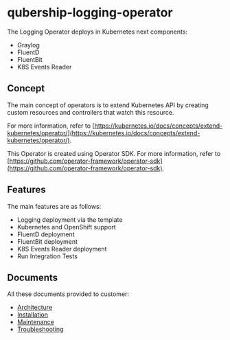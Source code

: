 # qubership-logging-operator

The Logging Operator deploys in Kubernetes next components:

* Graylog
* FluentD
* FluentBit
* K8S Events Reader

## Concept

The main concept of operators is to extend Kubernetes API by creating custom resources
and controllers that watch this resource.

For more information, refer to
[https://kubernetes.io/docs/concepts/extend-kubernetes/operator/](https://kubernetes.io/docs/concepts/extend-kubernetes/operator/).

This Operator is created using Operator SDK. For more information, refer to
[https://github.com/operator-framework/operator-sdk](https://github.com/operator-framework/operator-sdk).

## Features

The main features are as follows:

* Logging deployment via the template
* Kubernetes and OpenShift support
* FluentD deployment
* FluentBit deployment
* K8S Events Reader deployment
* Run Integration Tests

## Documents

All these documents provided to customer:

* [Architecture](docs/architecture.md)
* [Installation](docs/installation.md)
* [Maintenance](docs/maintenance.md)
* [Troubleshooting](docs/troubleshooting.md)
